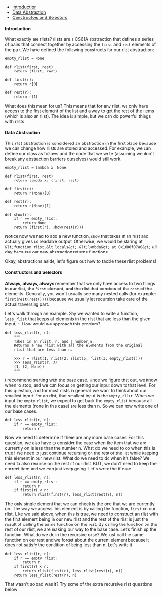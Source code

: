 - [Introduction](#introduction)
- [Data Abstraction](#data-abstraction)
- [Constructors and Selectors](#constructors-and-selectors)

#### Introduction

What exactly are rlists? rlists are a CS61A abstraction that defines a series of pairs that connect together by accessing the `first` and `rest` elements of the pair. We have defined the following constructs for our rlist abstraction:

    empty_rlist = None

    def rlist(first, rest):
        return (first, rest)

    def first(r):
        return r[0]

    def rest(r):
        return r[1]

What does this mean for us? This means that for any rlist, we only have access to the first element of the list and a way to get the rest of the items (which is also an rlist). The idea is simple, but we can do powerful things with rlists.

#### Data Abstraction

This rlist abstraction is considered an abstraction in the first place because we can change how rlists are stored and accessed. For example, we can define our class as follows and the code that we write (assuming we don't break any abstraction barriers ourselves) would still work.

    empty_rlist = lambda x: None

    def rlist(first, rest):
        return lambda x: (first, rest)

    def first(r):
        return r(None)[0]

    def rest(r):
        return r(None)[1]

    def show(r):
        if r == empty_rlist:
            return None
        return (first(r), show(rest(r)))

Notice how we had to add a new function, `show` that takes in an rlist and actually gives us readable output. Otherwise, we would be staring at `&lt;function rlist.&lt;locals&gt;.&lt;lambda&gt; at 0x1006f07a0&gt;` all day because our new abstraction returns functions.

Okay, abstractions aside, let's figure out how to tackle these rlist problems!

#### Constructors and Selectors
  
__Always, always, always__ remember that we only have access to two things in our rlist, the `first` element, and the rlist that consists of the `rest` of the elements. Generally, you won't usually see many nested calls (for example: `first(rest(rest()))`) because we usually let recursion take care of the actual traversing part.
  
Let's walk through an example. Say we wanted to write a function, `less_rlist` that keeps all elements in the rlist that are less than the given input, `n`. How would we approach this problem?

    def less_rlist(r, n):
        """
        Takes in an rlist, r, and a number n.
        Returns a new rlist with all the elements from the original
        rlist that are less than n.

        >>> r = rlist(1, rlist(2, rlist(5, rlist(3, empty_rlist))))
        >>> less_rlist(r, 3)
        (1, (2, None))
        """

I recommend starting with the base case. Once we figure that out, we know when to stop, and we can focus on getting our input down to that level. For this question, and for most rlists in general, we want to think about our smallest input. For an rlist, that smallest input is the `empty_rlist`. When we input the `empty_rlist`, we expect to get back the `empty_rlist` because all the elements (none in this case) are less than n. So we can now write one of our base cases.

    def less_rlist(r, n):
        if r == empty_rlist:
            return r

Now we need to determine if there are any more base cases. For this question, we also have to consider the case when the item that we are currently on is less than the number n. What do we need to do when this is true? We need to just continue recursing on the rest of the list while keeping this element in our new rlist. What do we need to do when it's false? We need to also recurse on the rest of our rlist, BUT, we don't need to keep the current item and we can just keep going. Let's write the if case.

    def less_rlist(r, n):
        if r == empty_rlist:
            return r
        if first(r) < n:
            return rlist(first(r), less_rlist(rest(r), n))

The only single element that we can check is the one that we are currently on. The way we access this element is by calling the function, `first` on our rlist. Like we said above, when this is true, we need to construct an rlist with the first element being in our new rlist and the rest of the rlist is just the result of calling the same function on the rest. By calling the function on the rest of our rlist, we are making our way to the base case. Let's finish up the function. What do we do in the recursive case? We just call the same function on our rest and we forget about the current element because it does not satisfy the condition of being less than n. Let's write it.

    def less_rlist(r, n):
        if r == empty_rlist:
            return r
        if first(r) < n:
            return rlist(first(r), less_rlist(rest(r), n))
        return less_rlist(rest(r), n)

That wasn't so bad was it? Try some of the extra recursive rlist questions below!